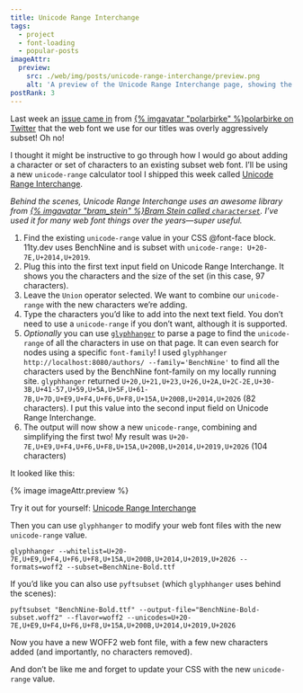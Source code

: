 ```yaml
---
title: Unicode Range Interchange
tags:
  - project
  - font-loading
  - popular-posts
imageAttr:
  preview:
    src: ./web/img/posts/unicode-range-interchange/preview.png
    alt: 'A preview of the Unicode Range Interchange page, showing the instructions described in this post.'
postRank: 3
---
```

Last week an [issue came in](https://github.com/11ty/11ty-website/issues/958) from [{% imgavatar "polarbirke" %}polarbirke on Twitter](https://twitter.com/polarbirke/status/1366016686579724289) that the web font we use for our titles was overly aggressively subset! Oh no!

I thought it might be instructive to go through how I would go about adding a character or set of characters to an existing subset web font. I’ll be using a new `unicode-range` calculator tool I shipped this week called [Unicode Range Interchange](https://www.zachleat.com/unicode-range-interchange/).

_Behind the scenes, Unicode Range Interchange uses an awesome library from [{% imgavatar "bram_stein" %}Bram Stein called `characterset`](https://www.npmjs.com/package/characterset). I’ve used it for many web font things over the years—super useful._

1. Find the existing `unicode-range` value in your CSS @font-face block. 11ty.dev uses BenchNine and is subset with `unicode-range: U+20-7E,U+2014,U+2019`.
1. Plug this into the first text input field on Unicode Range Interchange. It shows you the characters and the size of the set (in this case, 97 characters).
1. Leave the `Union` operator selected. We want to combine our `unicode-range` with the new characters we’re adding.
1. Type the characters you’d like to add into the next text field. You don’t need to use a `unicode-range` if you don’t want, although it is supported.
1. _Optionally_ you can use [`glyphhanger`](https://github.com/filamentgroup/glyphhanger) to parse a page to find the `unicode-range` of all the characters in use on that page. It can even search for nodes using a specific `font-family`! I used `glyphhanger http://localhost:8080/authors/ --family='BenchNine'` to find all the characters used by the BenchNine font-family on my locally running site. `glyphhanger` returned `U+20,U+21,U+23,U+26,U+2A,U+2C-2E,U+30-3B,U+41-57,U+59,U+5A,U+5F,U+61-7B,U+7D,U+E9,U+F4,U+F6,U+F8,U+15A,U+200B,U+2014,U+2026` (82 characters). I put this value into the second input field on Unicode Range Interchange.
1. The output will now show a new `unicode-range`, combining and simplifying the first two! My result was `U+20-7E,U+E9,U+F4,U+F6,U+F8,U+15A,U+200B,U+2014,U+2019,U+2026` (104 characters)

It looked like this:

<div class="livedemo livedemo-nolabel livedemo-auto" data-demo-label="">{% image imageAttr.preview %}</div>

<p class="primarylink">Try it out for yourself: <a href="https://www.zachleat.com/unicode-range-interchange/">Unicode Range Interchange</a></p>

Then you can use `glyphhanger` to modify your web font files with the new `unicode-range` value.

```
glyphhanger --whitelist=U+20-7E,U+E9,U+F4,U+F6,U+F8,U+15A,U+200B,U+2014,U+2019,U+2026 --formats=woff2 --subset=BenchNine-Bold.ttf
```

If you’d like you can also use `pyftsubset` (which `glyphhanger` uses behind the scenes):

```
pyftsubset "BenchNine-Bold.ttf" --output-file="BenchNine-Bold-subset.woff2" --flavor=woff2 --unicodes=U+20-7E,U+E9,U+F4,U+F6,U+F8,U+15A,U+200B,U+2014,U+2019,U+2026
```

Now you have a new WOFF2 web font file, with a few new characters added (and importantly, no characters removed).

And don’t be like me and forget to update your CSS with the new `unicode-range` value.
